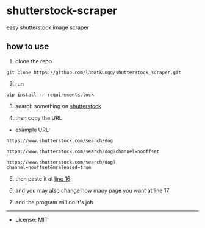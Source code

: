 # shutterstock-scraper

easy shutterstock image scraper

## how to use

1. clone the repo
```
git clone https://github.com/l3oatkungg/shutterstock_scraper.git
```

2. run
```
pip install -r requirements.lock
```

3. search something on [shutterstock](https://www.shutterstock.com/search)

4. then copy the URL 

- example URL:

```
https://www.shutterstock.com/search/dog

https://www.shutterstock.com/search/dog?channel=nooffset

https://www.shutterstock.com/search/dog?channel=nooffset&mreleased=true
```

5. then paste it at [line 16](https://github.com/l3oatkungg/shutterstock_scraper/blob/3d8421cd75ee896c307ecdcf2fbb92454534da3e/main.py#L16)

6. and you may also change how many page you want at [line 17](https://github.com/l3oatkungg/shutterstock_scraper/blob/3d8421cd75ee896c307ecdcf2fbb92454534da3e/main.py#L17)

7. and the program will do it's job

---

* License: MIT
